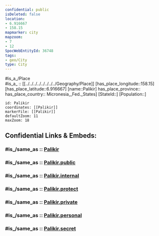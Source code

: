 ```yaml
---
confidential: public
isDeleted: false
location:
- 6.916667
- 158.15
mapmarker: city
mapzoom:
- 7
- 12
SpocWebEntityId: 36748
tags:
- geo/City
type: City
---
```


#is_a_/Place  
#is_a_ :: [[../../../../../../../../Geography/Place]] 
[has_place_longitude::158.15] 
[has_place_latitude::6.916667] 
[name::Palikir] 
has_place_province::  
has_place_country:: Micronesia,_Fed._States] 
[StateId::] 
[Population::] 



```leaflet
id: Palikir
coordinates: [[Palikir]] 
markerFile: [[Palikir]] 
defaultZoom: 11 
maxZoom: 18
```


## Confidential Links & Embeds: 

### #is_/same_as :: [Palikir](/_Standards/Earth/Continent/Australasia/Micronesia/Micronesia~Fed._States/States~Micronesia/Pohnpei/counties~Pohnpei/Sokehs/Palikir.md) 

### #is_/same_as :: [Palikir.public](/_public/Earth/Continent/Australasia/Micronesia/Micronesia~Fed._States/States~Micronesia/Pohnpei/counties~Pohnpei/Sokehs/Palikir.public.md) 

### #is_/same_as :: [Palikir.internal](/_internal/Earth/Continent/Australasia/Micronesia/Micronesia~Fed._States/States~Micronesia/Pohnpei/counties~Pohnpei/Sokehs/Palikir.internal.md) 

### #is_/same_as :: [Palikir.protect](/_protect/Earth/Continent/Australasia/Micronesia/Micronesia~Fed._States/States~Micronesia/Pohnpei/counties~Pohnpei/Sokehs/Palikir.protect.md) 

### #is_/same_as :: [Palikir.private](/_private/Earth/Continent/Australasia/Micronesia/Micronesia~Fed._States/States~Micronesia/Pohnpei/counties~Pohnpei/Sokehs/Palikir.private.md) 

### #is_/same_as :: [Palikir.personal](/_personal/Earth/Continent/Australasia/Micronesia/Micronesia~Fed._States/States~Micronesia/Pohnpei/counties~Pohnpei/Sokehs/Palikir.personal.md) 

### #is_/same_as :: [Palikir.secret](/_secret/Earth/Continent/Australasia/Micronesia/Micronesia~Fed._States/States~Micronesia/Pohnpei/counties~Pohnpei/Sokehs/Palikir.secret.md)

